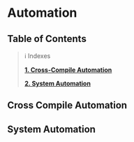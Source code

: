 # Automation
## Table of Contents

> ℹ️ Indexes
> 
> [**1. Cross-Compile Automation**](#cross-compile-automation)
> 
> [**2. System Automation**]()

## Cross Compile Automation

## System Automation
